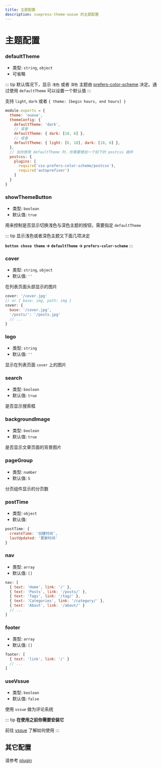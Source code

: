 ```yaml
---
title: 主题配置
description: vuepress-theme-ououe 的主题配置
---
```


# 主题配置

### defaultTheme <Badge text="^1.3.6"/>
- 类型: `string`, `object`
- 可省略

::: tip
默认情况下，显示 `浅色` 或者 `深色` 主题由 [prefers-color-scheme](https://developer.mozilla.org/zh-CN/docs/Web/CSS/@media/prefers-color-scheme) 决定。通过使用 `defaultTheme` 可以设置一个默认值
:::

支持 `light`, `dark` 或者 `{ theme: [begin hours, end hours] }`

``` js {4,6,8,13}
module.exports = {
  theme: 'ououe',
  themeConfig: {
    defaultTheme: 'dark',
    // 或者
    defaultTheme: { dark: [18, 6] },
    // 或者
    defaultTheme: { light: [6, 18], dark: [18, 6] },
  },
  // 当你使用 defaultTheme 时，你需要增加一个如下的 postcss 插件
  postcss: {
    plugins: [
      require('css-prefers-color-scheme/postcss'),
      require('autoprefixer')
    ]
  }
}
```

### showThemeButton <Badge text="^1.3.6"/>
- 类型: `boolean`
- 默认值: `true`

用来控制是否显示切换浅色与深色主题的按钮，需要指定 `defaultTheme`

::: tip
显示浅色或者深色主题又下面几项决定

**`botton chose theme` -> `defaultTheme` -> `prefers-color-scheme`**
:::

### cover
- 类型: `string`, `object`
- 默认值: `''`

在列表页面头部显示的图片

``` js
cover: '/cover.jpg'
// or { base: img, path: img }
cover: {
  base: '/cover.jpg',
  '/posts/': '/posts.jpg'
  // ...
}
```

### logo
- 类型: `string`
- 默认值: `''`

显示在列表页面 `cover` 上的图片

### search
- 类型: `boolean`
- 默认值: `true`

是否显示搜索框

### backgroundImage <Badge text="^1.3.4"/>
- 类型: `boolean`
- 默认值: `true`

是否显示文章页面的背景图片

### pageGroup
- 类型: `number`
- 默认值: `5`

分页组件显示的分页数

### postTime
- 类型: `object`
- 默认值:

``` js
postTime: {
  createTime: '创建时间',
  lastUpdated: '更新时间'
}
```

### nav
- 类型: `array`
- 默认值: `[]`

``` js
nav: [
  { text: 'Home', link: '/' },
  { text: 'Posts', link: '/posts/' },
  { text: 'Tags', link: '/tag/' },
  { text: 'Categories', link: '/category/' },
  { text: 'About', link: '/about/' }
  // ...
]
```

### footer
- 类型: `array`
- 默认值: `[]`

``` js
footer: [
  { text: 'link', link: '/' }
  // ...
]
```

### useVssue <Badge text="^1.1.1"/>
- 类型: `boolean`
- 默认值: `false`

使用 `vssue` 做为评论系统

::: tip
**在使用之前你需要安装它**

前往 [vssue](https://vssue.js.org/guide/vuepress.html) 了解如何使用
:::

## 其它配置

请参考 [plugin](../plugin/blog-multidir)
